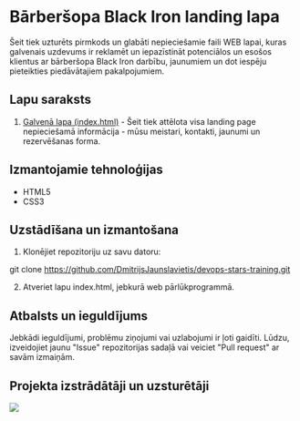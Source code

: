 # Bārberšopa Black Iron landing lapa

Šeit tiek uzturēts pirmkods un glabāti nepieciešamie faili WEB lapai, kuras galvenais uzdevums ir reklamēt un iepazīstināt potenciālos un esošos klientus ar bārberšopa Black Iron darbību, jaunumiem un dot iespēju pieteikties piedāvātajiem pakalpojumiem.

## Lapu saraksts

1. [Galvenā lapa (index.html)](index.html) - Šeit tiek attēlota visa landing page nepieciešamā informācija - mūsu meistari, kontakti, jaunumi un rezervēšanas forma.

## Izmantojamie tehnoloģijas

- HTML5
- CSS3

## Uzstādīšana un izmantošana

1. Klonējiet repozitoriju uz savu datoru:

git clone https://github.com/DmitrijsJaunslavietis/devops-stars-training.git

2. Atveriet lapu index.html, jebkurā web pārlūkprogrammā.

## Atbalsts un ieguldījums

Jebkādi ieguldījumi, problēmu ziņojumi vai uzlabojumi ir ļoti gaidīti. Lūdzu, izveidojiet jaunu "Issue" repozitorijas sadaļā vai veiciet "Pull request" ar savām izmaiņām.

## Projekta izstrādātāji un uzsturētāji

<a href="https://github.com/DmitrijsJaunslavietis/devops-stars-training/graphs/contributors">
  <img src="https://contrib.rocks/image?repo=DmitrijsJaunslavietis/devops-stars-training" />
</a>